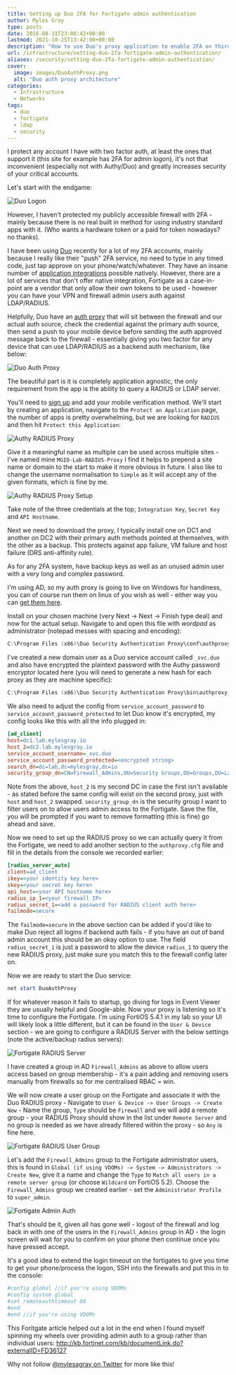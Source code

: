 ```yaml
---
title: Setting up Duo 2FA for Fortigate admin authentication
author: Myles Gray
type: posts
date: 2016-08-31T23:08:42+00:00
lastmod: 2021-10-25T13:42:00+00:00
description: "How to use Duo's proxy application to enable 2FA on third party devices"
url: /infrastructure/setting-duo-2fa-fortigate-admin-authentication/
aliases: /security/setting-duo-2fa-fortigate-admin-authentication/
cover:
  image: images/DuoAuthProxy.png
  alt: "Duo auth proxy architecture"
categories:
  - Infrastructure
  - Networks
tags:
  - duo
  - fortigate
  - ldap
  - security
---
```


I protect any account I have with two factor auth, at least the ones that support it (this site for example has 2FA for admin logon), it's not that inconvenient (especially not with Authy/Duo) and greatly increases security of your critical accounts.

Let's start with the endgame:

![Duo Logon][1]

However, I haven't protected my publicly accessible firewall with 2FA - mainly because there is no real built in method for using industry standard apps with it. (Who wants a hardware token or a paid for token nowadays? no thanks).

I have been using [Duo][2] recently for a lot of my 2FA accounts, mainly because I really like their "push" 2FA service, no need to type in any timed code, just tap approve on your phone/watch/whatever. They have an insane number of [application integrations][3] possible natively. However, there are a lot of services that don't offer native integration, Fortigate as a case-in-point are a vendor that only allow their own tokens to be used - however you can have your VPN and firewall admin users auth against LDAP/RADIUS.

Helpfully, Duo have an [auth proxy][4] that will sit between the firewall and our actual auth source, check the credential against the primary auth source, then send a push to your mobile device before sending the auth approved message back to the firewall - essentially giving you two factor for any device that can use LDAP/RADIUS as a backend auth mechanism, like below:

![Duo Auth Proxy][5]

The beautiful part is it is completely application agnostic, the only requirement from the app is the ability to query a RADIUS or LDAP server.

You'll need to [sign up][6] and add your mobile verification method. We'll start by creating an application, navigate to the `Protect an Application` page, the number of apps is pretty overwhelming, but we are looking for `RADIUS` and then hit `Protect this Application`:

![Authy RADIUS Proxy][7]

Give it a meaningful name as multiple can be used across multiple sites - I've named mine `MGIO-Lab-RADIUS-Proxy` I find it helps to prepend a site name or domain to the start to make it more obvious in future. I also like to change the username normalisation to `Simple` as it will accept any of the given formats, which is fine by me.

![Authy RADIUS Proxy Setup][8]

Take note of the three credentials at the top; `Integration Key`, `Secret Key` and `API Hostname`.

Next we need to download the proxy, I typically install one on DC1 and another on DC2 with their primary auth methods pointed at themselves, with the other as a backup. This protects against app failure, VM failure and host failure (DRS anti-affinity rule).

As for any 2FA system, have backup keys as well as an unused admin user with a very long and complex password.

I'm using AD, so my auth proxy is going to live on Windows for handiness, you can of course run them on linux of you wish as well - either way you can [get them here][9].

Install on your chosen machine (very Next -> Next -> Finish type deal) and now for the actual setup. Navigate to and open this file with _wordpad_ as administrator (notepad messes with spacing and encoding):

```powershell
C:\Program Files (x86)\Duo Security Authentication Proxy\conf\authproxy.cfg
```

I've created a new domain user as a Duo service account called `_svc.duo` and also have encrypted the plaintext password with the Authy password encryptor located here (you will need to generate a new hash for each proxy as they are machine specific):

```powershell
C:\Program Files (x86)\Duo Security Authentication Proxy\bin\authproxy_passwd.exe
```

We also need to adjust the config from `service_account_password` to `service_account_password_protected` to let Duo know it's encrypted, my config looks like this with all the info plugged in:

```ini
[ad_client]
host=dc1.lab.mylesgray.io
host_2=dc2.lab.mylesgray.io 
service_account_username=_svc.duo  
service_account_password_protected=<encrypted string>  
search_dn=dc=lab,dc=mylesgray,dc=io
security_group_dn=CN=Firewall_Admins,OU=Security Groups,OU=Groups,OU=Lab,DC=lab,DC=mylesgray,DC=io
```

Note from the above, `host_2` is my second DC in case the first isn't available - as stated before the same config will exist on the second proxy, just with `host` and `host_2` swapped. `security_group_dn` is the security group I want to filter users on to allow users admin access to the Fortigate. Save the file, you will be prompted if you want to remove formatting (this is fine) go ahead and save.

Now we need to set up the RADIUS proxy so we can actually query it from the Fortigate, we need to add another section to the `authproxy.cfg` file and fill in the details from the console we recorded earlier:

```ini
[radius_server_auto]
client=ad_client
ikey=<your identity key here>  
skey=<your secret key here>
api_host=<your API hostname here>
radius_ip_1=<your firewall IP>
radius_secret_1=<add a password for RADIUS client auth here>
failmode=secure
```

The `failmode=secure` in the above section can be added if you'd like to make Duo reject all logins if backend auth fails - if you have an out of band admin account this should be an okay option to use. The field `radius_secret_1` is just a password to allow the device `radius_1` to query the new RADIUS proxy, just make sure you match this to the firewall config later on.

Now we are ready to start the Duo service:

```powershell
net start DuoAuthProxy
```

If for whatever reason it fails to startup, go diving for logs in Event Viewer they are usually helpful and Google-able. Now your proxy is listening so it's time to configure the Fortigate. I'm using FortiOS 5.4.1 in my lab so your UI will likely look a little different, but it can be found in the `User & Device` section - we are going to configure a RADIUS Server with the below settings (note the active/backup radius servers):

![Fortigate RADIUS Server][10]

I have created a group in AD `Firewall_Admins` as above to allow users access based on group membership - it's a pain adding and removing users manually from firewalls so for me centralised RBAC = win.

We will now create a user group on the Fortigate and associate it with the Duo RADIUS proxy - Navigate to `User & Device -> User Groups -> Create New` - Name the group, `Type` should be `Firewall` and we will add a remote group - your RADIUS Proxy should show in the list under `Remote Server` and no group is needed as we have already filtered within the proxy - so `Any` is fine here.

![Fortigate RADIUS User Group][11]

Let's add the `Firewall_Admins` group to the Fortigate administrator users, this is found in `Global (if using VDOMs) -> System -> Administrators -> Create New`, give it a name and change the `Type` to `Match all users in a remote server group` (or choose `Wildcard` on FortiOS 5.2). Choose the `Firewall_Admins` group we created earlier - set the `Administrator Profile` to `super_admin`.

![Fortigate Admin Auth][12]

That's should be it, given all has gone well - logout of the firewall and log back in with one of the users in the `Firewall_Admins` group in AD - the login screen will wait for you to confirm on your phone then continue once you have pressed accept.

It's a good idea to extend the login timeout on the fortigates to give you time to get your phone/process the logon, SSH into the firewalls and put this in to the console:

```sh
#config global //if you're using VDOMs
#config system global
#set remoteauthtimeout 60
#end
#end //if you're using VDOMs
```

This Foritgate article helped out a lot in the end when I found myself spinning my wheels over providing admin auth to a group rather than individual users: <http://kb.fortinet.com/kb/documentLink.do?externalID=FD36127>

Why not follow [@mylesagray on Twitter][13] for more like this!

 [1]: images/IMG_0026.gif
 [2]: https://duo.com/
 [3]: https://duo.com/solutions/features/supported-applications
 [4]: https://duo.com/docs/authproxy-overview
 [5]: images/DuoAuthProxy.png
 [6]: https://signup.duo.com/
 [7]: images/DuoRADIUSProxySelection.png
 [8]: images/DuoRADIUSProxy.png
 [9]: https://duo.com/docs/ldap
 [10]: images/Fortigate-Radius-Config.png
 [11]: images/Screen-Shot-2016-08-31-at-23.42.58.png
 [12]: images/Screen-Shot-2016-08-31-at-23.45.31.png
 [13]: https://twitter.com/mylesagray
